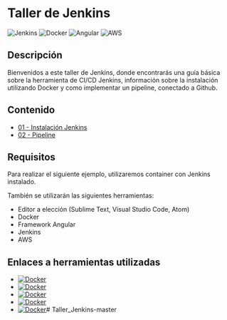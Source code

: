 <h1> <b> Taller de Jenkins </b> </h1>

![Jenkins](https://img.shields.io/badge/Jenkins-gray?style=flat-square&logo=jenkins)
![Docker](https://img.shields.io/badge/Docker-gray?style=flat-square&logo=docker)
![Angular](https://img.shields.io/badge/Angular-gray?style=flat-square&logo=angular)
![AWS](https://img.shields.io/badge/AWS-gray?style=flat-square&logo=amazon-aws)

<h2> Descripción </h2>

Bienvenidos a este taller de Jenkins, donde encontrarás una guía básica sobre la herramienta de CI/CD Jenkins, información sobre la instalación utilizando Docker y como implementar un pipeline, conectado a Github.

<h2> Contenido </h2>

- [01 - Instalación Jenkins](https://github.com/LuisArana631/Taller_Kubernetes)
- [02 - Pipeline](https://github.com/LuisArana631/Taller_Kubernetes)


<h2> Requisitos </h2>

Para realizar el siguiente ejemplo, utilizaremos container con Jenkins instalado.

También se utilizarán las siguientes herramientas:

- Editor a elección (Sublime Text, Visual Studio Code, Atom)
- Docker
- Framework Angular
- Jenkins
- AWS

<h2> Enlaces a herramientas utilizadas </h2>

- <a href="https://www.docker.com/"><img alt="Docker" src="https://img.shields.io/badge/Docker-gray?style=for-the-badge&logo=docker"></a>
- <a href="https://hub.docker.com/"><img alt="Docker" src="https://img.shields.io/badge/Docker_hub-gray?style=for-the-badge&logo=docker"></a>
- <a href="https://code.visualstudio.com/"><img alt="Docker" src="https://img.shields.io/badge/Visual_Studio_Code-gray?style=for-the-badge&logo=visualstudiocode"></a>
- <a href="https://www.jenkins.io/"><img alt="Docker" src="https://img.shields.io/badge/Jenkins-gray?style=for-the-badge&logo=jenkins"></a>
- <a href="https://angular.io/"><img alt="Docker" src="https://img.shields.io/badge/Angular-gray?style=for-the-badge&logo=angular"></a># Taller_Jenkins-master
